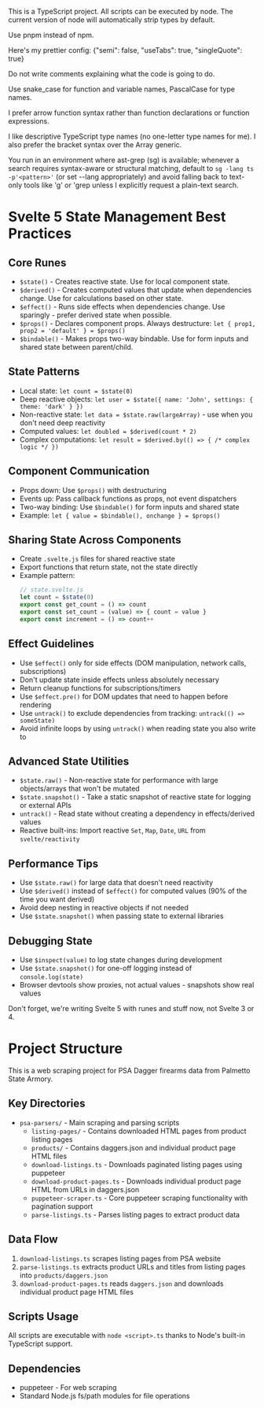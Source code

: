 This is a TypeScript project.  All scripts can be executed by node.  The current version of node will automatically strip types by default.

Use pnpm instead of npm.

Here's my prettier config: {"semi": false, "useTabs": true, "singleQuote": true}

Do not write comments explaining what the code is going to do.

Use snake_case for function and variable names, PascalCase for type names.

I prefer arrow function syntax rather than function declarations or function expressions.

I like descriptive TypeScript type names (no one-letter type names for me). I also prefer the bracket syntax over the Array generic.

You run in an environment where ast-grep (sg) is available; whenever a search requires syntax-aware or structural matching, default to `sg -lang ts -p'<pattern>'` (or set --lang appropriately) and avoid falling back to text-only tools like 'g' or 'grep unless I explicitly request a plain-text search.

# Svelte 5 State Management Best Practices

## Core Runes
- `$state()` - Creates reactive state. Use for local component state.
- `$derived()` - Creates computed values that update when dependencies change. Use for calculations based on other state.
- `$effect()` - Runs side effects when dependencies change. Use sparingly - prefer derived state when possible.
- `$props()` - Declares component props. Always destructure: `let { prop1, prop2 = 'default' } = $props()`
- `$bindable()` - Makes props two-way bindable. Use for form inputs and shared state between parent/child.

## State Patterns
- Local state: `let count = $state(0)`
- Deep reactive objects: `let user = $state({ name: 'John', settings: { theme: 'dark' } })`
- Non-reactive state: `let data = $state.raw(largeArray)` - use when you don't need deep reactivity
- Computed values: `let doubled = $derived(count * 2)`
- Complex computations: `let result = $derived.by(() => { /* complex logic */ })`

## Component Communication
- Props down: Use `$props()` with destructuring
- Events up: Pass callback functions as props, not event dispatchers
- Two-way binding: Use `$bindable()` for form inputs and shared state
- Example: `let { value = $bindable(), onchange } = $props()`

## Sharing State Across Components
- Create `.svelte.js` files for shared reactive state
- Export functions that return state, not the state directly
- Example pattern:
  ```js
  // state.svelte.js
  let count = $state(0)
  export const get_count = () => count
  export const set_count = (value) => { count = value }
  export const increment = () => count++
  ```

## Effect Guidelines
- Use `$effect()` only for side effects (DOM manipulation, network calls, subscriptions)
- Don't update state inside effects unless absolutely necessary
- Return cleanup functions for subscriptions/timers
- Use `$effect.pre()` for DOM updates that need to happen before rendering
- Use `untrack()` to exclude dependencies from tracking: `untrack(() => someState)`
- Avoid infinite loops by using `untrack()` when reading state you also write to

## Advanced State Utilities
- `$state.raw()` - Non-reactive state for performance with large objects/arrays that won't be mutated
- `$state.snapshot()` - Take a static snapshot of reactive state for logging or external APIs
- `untrack()` - Read state without creating a dependency in effects/derived values
- Reactive built-ins: Import reactive `Set`, `Map`, `Date`, `URL` from `svelte/reactivity`

## Performance Tips
- Use `$state.raw()` for large data that doesn't need reactivity
- Use `$derived()` instead of `$effect()` for computed values (90% of the time you want derived)
- Avoid deep nesting in reactive objects if not needed
- Use `$state.snapshot()` when passing state to external libraries

## Debugging State
- Use `$inspect(value)` to log state changes during development
- Use `$state.snapshot()` for one-off logging instead of `console.log(state)`
- Browser devtools show proxies, not actual values - snapshots show real values

Don't forget, we're writing Svelte 5 with runes and stuff now, not Svelte 3 or 4.

# Project Structure

This is a web scraping project for PSA Dagger firearms data from Palmetto State Armory.

## Key Directories
- `psa-parsers/` - Main scraping and parsing scripts
  - `listing-pages/` - Contains downloaded HTML pages from product listing pages
  - `products/` - Contains daggers.json and individual product page HTML files
  - `download-listings.ts` - Downloads paginated listing pages using puppeteer
  - `download-product-pages.ts` - Downloads individual product page HTML from URLs in daggers.json
  - `puppeteer-scraper.ts` - Core puppeteer scraping functionality with pagination support
  - `parse-listings.ts` - Parses listing pages to extract product data

## Data Flow
1. `download-listings.ts` scrapes listing pages from PSA website
2. `parse-listings.ts` extracts product URLs and titles from listing pages into `products/daggers.json`
3. `download-product-pages.ts` reads `daggers.json` and downloads individual product page HTML files

## Scripts Usage
All scripts are executable with `node <script>.ts` thanks to Node's built-in TypeScript support.

## Dependencies
- puppeteer - For web scraping
- Standard Node.js fs/path modules for file operations
